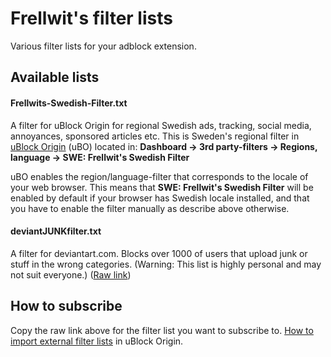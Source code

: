 # Frellwit's filter lists
Various filter lists for your adblock extension. 

## Available lists

#### Frellwits-Swedish-Filter.txt

A filter for uBlock Origin for regional Swedish ads, tracking, social media, annoyances, sponsored articles etc. This is Sweden's regional filter in [uBlock Origin](https://github.com/gorhill/uBlock) (uBO) located in: **Dashboard -> 3rd party-filters -> Regions, language -> SWE: Frellwit's Swedish Filter**

uBO enables the region/language-filter that corresponds to the locale of your web browser. This means that **SWE: Frellwit's Swedish Filter** will be enabled by default if your browser has Swedish locale installed, and that you have to enable the filter manually as describe above otherwise.

#### deviantJUNKfilter.txt

A filter for deviantart.com. Blocks over 1000 of users that upload junk or stuff in the wrong categories. (Warning: This list is highly personal and may not suit everyone.) ([Raw link](https://raw.githubusercontent.com/lassekongo83/Frellwits-filter-lists/master/deviantJUNKfilter.txt))

## How to subscribe
Copy the raw link above for the filter list you want to subscribe to. [How to import external filter lists](https://github.com/gorhill/uBlock/wiki/Filter-lists-from-around-the-web) in uBlock Origin.
